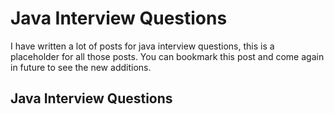 # Java Interview Questions
I have written a lot of posts for java interview questions, this is a placeholder for all those posts. You can bookmark this post and come again in future to see the new additions.
 
## Java Interview Questions